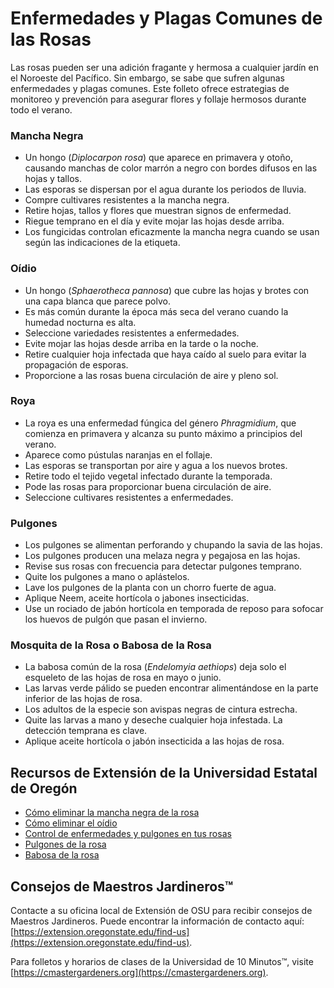 # Enfermedades y Plagas Comunes de las Rosas

Las rosas pueden ser una adición fragante y hermosa a cualquier jardín en el Noroeste del Pacífico. Sin embargo, se sabe que sufren algunas enfermedades y plagas comunes. Este folleto ofrece estrategias de monitoreo y prevención para asegurar flores y follaje hermosos durante todo el verano.

### Mancha Negra

- Un hongo (*Diplocarpon rosa*) que aparece en primavera y otoño, causando manchas de color marrón a negro con bordes difusos en las hojas y tallos.
- Las esporas se dispersan por el agua durante los periodos de lluvia.
- Compre cultivares resistentes a la mancha negra.
- Retire hojas, tallos y flores que muestran signos de enfermedad.
- Riegue temprano en el día y evite mojar las hojas desde arriba.
- Los fungicidas controlan eficazmente la mancha negra cuando se usan según las indicaciones de la etiqueta.

### Oídio

- Un hongo (*Sphaerotheca pannosa*) que cubre las hojas y brotes con una capa blanca que parece polvo.
- Es más común durante la época más seca del verano cuando la humedad nocturna es alta.
- Seleccione variedades resistentes a enfermedades.
- Evite mojar las hojas desde arriba en la tarde o la noche.
- Retire cualquier hoja infectada que haya caído al suelo para evitar la propagación de esporas.
- Proporcione a las rosas buena circulación de aire y pleno sol.

### Roya

- La roya es una enfermedad fúngica del género *Phragmidium*, que comienza en primavera y alcanza su punto máximo a principios del verano.
- Aparece como pústulas naranjas en el follaje.
- Las esporas se transportan por aire y agua a los nuevos brotes.
- Retire todo el tejido vegetal infectado durante la temporada.
- Pode las rosas para proporcionar buena circulación de aire.
- Seleccione cultivares resistentes a enfermedades.

### Pulgones

- Los pulgones se alimentan perforando y chupando la savia de las hojas.
- Los pulgones producen una melaza negra y pegajosa en las hojas.
- Revise sus rosas con frecuencia para detectar pulgones temprano.
- Quite los pulgones a mano o aplástelos.
- Lave los pulgones de la planta con un chorro fuerte de agua.
- Aplique Neem, aceite hortícola o jabones insecticidas.
- Use un rociado de jabón hortícola en temporada de reposo para sofocar los huevos de pulgón que pasan el invierno.

### Mosquita de la Rosa o Babosa de la Rosa

- La babosa común de la rosa (*Endelomyia aethiops*) deja solo el esqueleto de las hojas de rosa en mayo o junio.
- Las larvas verde pálido se pueden encontrar alimentándose en la parte inferior de las hojas de rosa.
- Los adultos de la especie son avispas negras de cintura estrecha.
- Quite las larvas a mano y deseche cualquier hoja infestada. La detección temprana es clave.
- Aplique aceite hortícola o jabón insecticida a las hojas de rosa.

## Recursos de Extensión de la Universidad Estatal de Oregón

- [Cómo eliminar la mancha negra de la rosa](https://solvepestproblems.oregonstate.edu/plant-problems/roses/black-spot)
- [Cómo eliminar el oídio](https://solvepestproblems.oregonstate.edu/plant-problems/roses/powdery-mildew)
- [Control de enfermedades y pulgones en tus rosas](https://extension.oregonstate.edu/catalog/pub/ec-1520-controlling-diseases-aphids-your-roses)
- [Pulgones de la rosa](https://solvepestproblems.oregonstate.edu/plant-problems/rose/aphid)
- [Babosa de la rosa](https://agsci.oregonstate.edu/nurspest/insects/roseslug)

## Consejos de Maestros Jardineros™

Contacte a su oficina local de Extensión de OSU para recibir consejos de Maestros Jardineros. Puede encontrar la información de contacto aquí: [https://extension.oregonstate.edu/find-us](https://extension.oregonstate.edu/find-us).

Para folletos y horarios de clases de la Universidad de 10 Minutos™, visite [https://cmastergardeners.org](https://cmastergardeners.org).

